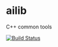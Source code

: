 # ailib  
C++ common tools  

[![Build Status](https://travis-ci.org/aicpp/ailib.svg?branch=master)](https://travis-ci.org/aicpp/ailib)  
